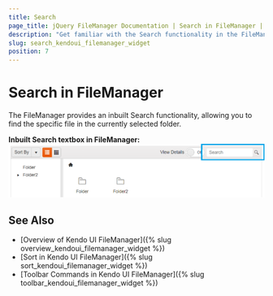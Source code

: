 ```yaml
---
title: Search
page_title: jQuery FileManager Documentation | Search in FileManager | Kendo UI
description: "Get familiar with the Search functionality in the FileManager and how you can configure it."
slug: search_kendoui_filemanager_widget
position: 7
---
```


# Search in FileManager

The FileManager provides an inbuilt Search functionality, allowing you to find the specific file in the currently selected folder. 

**Inbuilt Search textbox in FileManager:** 
<img src="search.png">


## See Also

* [Overview of Kendo UI FileManager]({% slug overview_kendoui_filemanager_widget %})
* [Sort in Kendo UI FileManager]({% slug sort_kendoui_filemanager_widget %})
* [Toolbar Commands in Kendo UI FileManager]({% slug toolbar_kendoui_filemanager_widget %})

